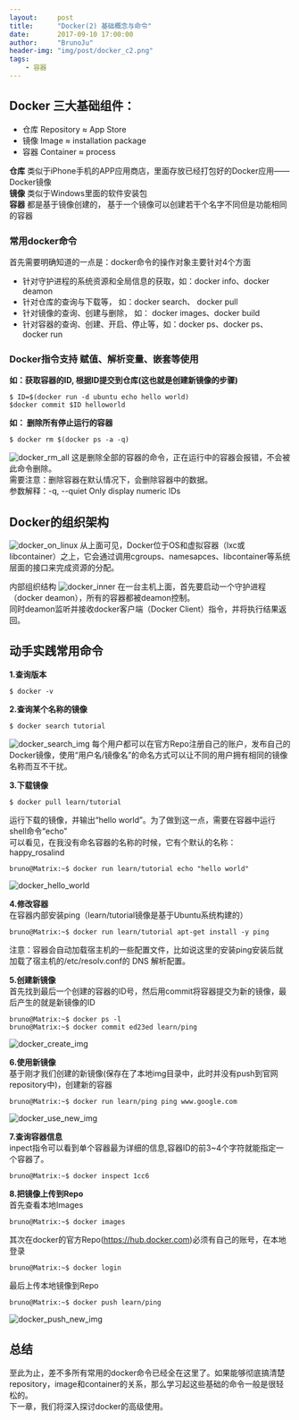 ```yaml
---
layout:     post
title:      "Docker(2) 基础概念与命令"
date:       2017-09-10 17:00:00
author:     "BrunoJu"
header-img: "img/post/docker_c2.png"
tags:
    - 容器
---
```


## Docker 三大基础组件：
- 仓库		Repository ≈ App Store
- 镜像		Image ≈ installation package
- 容器		Container ≈ process

**仓库** 类似于iPhone手机的APP应用商店，里面存放已经打包好的Docker应用——Docker镜像    
**镜像** 类似于Windows里面的软件安装包    
**容器** 都是基于镜像创建的， 基于一个镜像可以创建若干个名字不同但是功能相同的容器    

### 常用docker命令
首先需要明确知道的一点是：docker命令的操作对象主要针对4个方面
- 针对守护进程的系统资源和全局信息的获取，如：docker info、docker deamon
- 针对仓库的查询与下载等， 如：docker search、 docker pull
- 针对镜像的查询、创建与删除， 如： docker images、docker build
- 针对容器的查询、创建、开启、停止等，如：docker ps、docker ps、docker run


### Docker指令支持 赋值、解析变量、嵌套等使用
**如：获取容器的ID, 根据ID提交到仓库(这也就是创建新镜像的步骤)**
```
$ ID=$(docker run -d ubuntu echo hello world)
$docker commit $ID helloworld
```

**如： 删除所有停止运行的容器**
```
$ docker rm $(docker ps -a -q)
```
![docker_rm_all](https://brunoju.github.io/img/post/docker_rm_all.png)
这是删除全部的容器的命令，正在运行中的容器会报错，不会被此命令删除。    
需要注意：删除容器在默认情况下，会删除容器中的数据。    
参数解释：-q, --quiet           Only display numeric IDs




## Docker的组织架构
![docker_on_linux](https://brunoju.github.io/img/post/docker_on_linux.png)
从上面可见，Docker位于OS和虚拟容器（lxc或libcontainer）之上，它会通过调用cgroups、namesapces、libcontainer等系统层面的接口来完成资源的分配。

内部组织结构
![docker_inner](https://brunoju.github.io/img/post/docker_inner.png)
在一台主机上面，首先要启动一个守护进程（docker deamon），所有的容器都被deamon控制。    
同时deamon监听并接收docker客户端（Docker Client）指令，并将执行结果返回。


## 动手实践常用命令

**1.查询版本**
```
$ docker -v
```

**2.查询某个名称的镜像**    
```
$ docker search tutorial
```
![docker_search_img](https://brunoju.github.io/img/post/docker_search_img.png)
每个用户都可以在官方Repo注册自己的账户，发布自己的Docker镜像，使用“用户名/镜像名”的命名方式可以让不同的用户拥有相同的镜像名称而互不干扰。


**3.下载镜像**    
```
$ docker pull learn/tutorial
```
运行下载的镜像，并输出“hello world”。为了做到这一点，需要在容器中运行shell命令“echo”    
可以看见，在我没有命名容器的名称的时候，它有个默认的名称：happy_rosalind
```
bruno@Matrix:~$ docker run learn/tutorial echo "hello world"
```
![docker_hello_world](https://brunoju.github.io/img/post/docker_hello_world.png)

**4.修改容器**   
在容器内部安装ping（learn/tutorial镜像是基于Ubuntu系统构建的）
```
bruno@Matrix:~$ docker run learn/tutorial apt-get install -y ping
```
注意：容器会自动加载宿主机的一些配置文件，比如说这里的安装ping安装后就加载了宿主机的/etc/resolv.conf的 DNS 解析配置。

**5.创建新镜像**    
首先找到最后一个创建的容器的ID号，然后用commit将容器提交为新的镜像，最后产生的就是新镜像的ID
```
bruno@Matrix:~$ docker ps -l
bruno@Matrix:~$ docker commit ed23ed learn/ping
````
![docker_create_img](https://brunoju.github.io/img/post/docker_create_img.png)

**6.使用新镜像**    
基于刚才我们创建的新镜像(保存在了本地img目录中，此时并没有push到官网repository中)，创建新的容器
```
bruno@Matrix:~$ docker run learn/ping ping www.google.com
```
![docker_use_new_img](https://brunoju.github.io/img/post/docker_use_new_img.png)


**7.查询容器信息**    
inpect指令可以看到单个容器最为详细的信息,容器ID的前3~4个字符就能指定一个容器了。
```
bruno@Matrix:~$ docker inspect 1cc6
```

**8.把镜像上传到Repo**    
首先查看本地Images
```
bruno@Matrix:~$ docker images
```
其次在docker的官方Repo(https://hub.docker.com)必须有自己的账号，在本地登录
```
bruno@Matrix:~$ docker login
```
最后上传本地镜像到Repo
```
bruno@Matrix:~$ docker push learn/ping
```
![docker_push_new_img](https://brunoju.github.io/img/post/docker_push_new_img.png)

## 总结
至此为止，差不多所有常用的docker命令已经全在这里了。如果能够彻底搞清楚repository，image和container的关系，那么学习起这些基础的命令一般是很轻松的。    
下一章，我们将深入探讨docker的高级使用。
